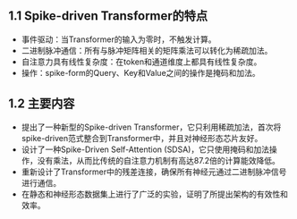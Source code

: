 ## 1.1 Spike-driven Transformer的特点
- 事件驱动：当Transformer的输入为零时，不触发计算。
- 二进制脉冲通信：所有与脉冲矩阵相关的矩阵乘法可以转化为稀疏加法。
- 自注意力具有线性复杂度：在token和通道维度上都具有线性复杂度。
- 操作：spike-form的Query、Key和Value之间的操作是掩码和加法。

## 1.2 主要内容
- 提出了一种新型的Spike-driven Transformer，它只利用稀疏加法，首次将spike-driven范式整合到Transformer中，并且对神经形态芯片友好。
- 设计了一种Spike-Driven Self-Attention (SDSA)，它只使用掩码和加法操作，没有乘法，从而比传统的自注意力机制有高达87.2倍的计算能效降低。
-   重新设计了Transformer中的残差连接，确保所有神经元通过二进制脉冲信号进行通信。
-   在静态和神经形态数据集上进行了广泛的实验，证明了所提出架构的有效性和效率。
<!--stackedit_data:
eyJoaXN0b3J5IjpbLTE4MDk4NDcwNDQsNzkzMDM5MjUzLDIwNz
A2MDMyNl19
-->